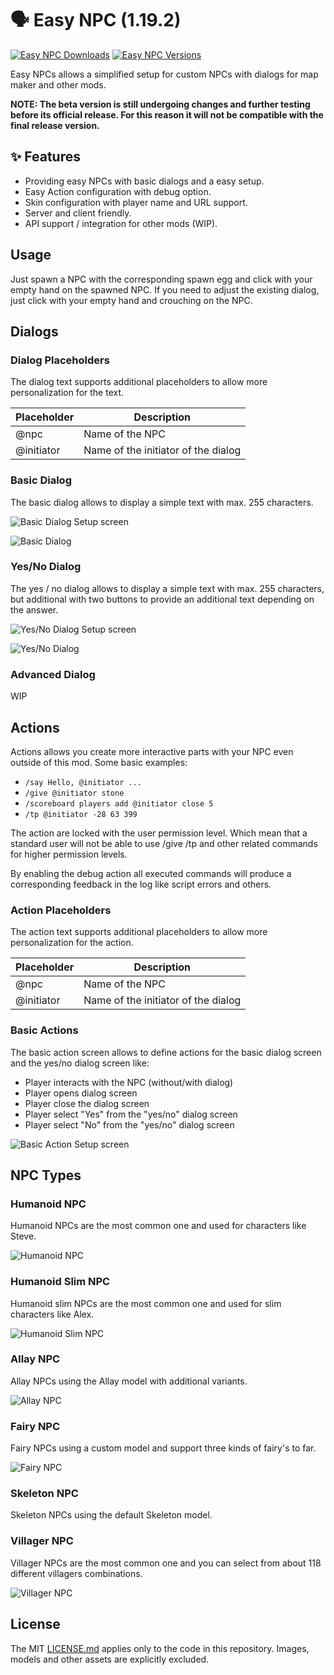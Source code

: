 # 🗣 Easy NPC (1.19.2)

[![Easy NPC Downloads](http://cf.way2muchnoise.eu/full_559312_downloads.svg)](https://www.curseforge.com/minecraft/mc-mods/easy-npc)
[![Easy NPC Versions](http://cf.way2muchnoise.eu/versions/Minecraft_559312_all.svg)](https://www.curseforge.com/minecraft/mc-mods/easy-npc)

Easy NPCs allows a simplified setup for custom NPCs with dialogs for map maker and other mods.

**NOTE: The beta version is still undergoing changes and further testing before its official release. For this reason it will not be compatible with the final release version.**

## ✨ Features

- Providing easy NPCs with basic dialogs and a easy setup.
- Easy Action configuration with debug option.
- Skin configuration with player name and URL support.
- Server and client friendly.
- API support / integration for other mods (WIP).

## Usage

Just spawn a NPC with the corresponding spawn egg and click with your empty hand on the spawned NPC.
If you need to adjust the existing dialog, just click with your empty hand and crouching on the NPC.

## Dialogs

### Dialog Placeholders

The dialog text supports additional placeholders to allow more personalization for the text.

| Placeholder | Description                         |
| ----------- | ----------------------------------- |
| @npc        | Name of the NPC                     |
| @initiator  | Name of the initiator of the dialog |

### Basic Dialog

The basic dialog allows to display a simple text with max. 255 characters.

![Basic Dialog Setup screen](/examples/dialogs/basic_dialog_setup.png)

![Basic Dialog](/examples/dialogs/basic_dialog.png)

### Yes/No Dialog

The yes / no dialog allows to display a simple text with max. 255 characters, but additional with two buttons to provide an additional text depending on the answer.

![Yes/No Dialog Setup screen](/examples/dialogs/yes_no_dialog_setup.png)

![Yes/No Dialog](/examples/dialogs/yes_no_dialog.png)

### Advanced Dialog

WIP

## Actions

Actions allows you create more interactive parts with your NPC even outside of this mod.
Some basic examples:

- `/say Hello, @initiator ...`
- `/give @initiator stone`
- `/scoreboard players add @initiator close 5`
- `/tp @initiator -28 63 399`

The action are locked with the user permission level.
Which mean that a standard user will not be able to use /give /tp and other related commands for higher permission levels.

By enabling the debug action all executed commands will produce a corresponding feedback in the log like script errors and others.

### Action Placeholders

The action text supports additional placeholders to allow more personalization for the action.

| Placeholder | Description                         |
| ----------- | ----------------------------------- |
| @npc        | Name of the NPC                     |
| @initiator  | Name of the initiator of the dialog |

### Basic Actions

The basic action screen allows to define actions for the basic dialog screen and the yes/no dialog screen like:

- Player interacts with the NPC (without/with dialog)
- Player opens dialog screen
- Player close the dialog screen
- Player select "Yes" from the "yes/no" dialog screen
- Player select "No" from the "yes/no" dialog screen

![Basic Action Setup screen](/examples/actions/basic_actions.png)

## NPC Types

### Humanoid NPC

Humanoid NPCs are the most common one and used for characters like Steve.

![Humanoid NPC](/examples/npcs/humanoid_npc.png)

### Humanoid Slim NPC

Humanoid slim NPCs are the most common one and used for slim characters like Alex.

![Humanoid Slim NPC](/examples/npcs/humanoid_slim_npc.png)

### Allay NPC

Allay NPCs using the Allay model with additional variants.

![Allay NPC](/examples/npcs/allay_npc.png)

### Fairy NPC

Fairy NPCs using a custom model and support three kinds of fairy's to far.

![Fairy NPC](/examples/npcs/fairy_npc.png)

### Skeleton NPC

Skeleton NPCs using the default Skeleton model.

### Villager NPC

Villager NPCs are the most common one and you can select from about 118 different villagers combinations.

![Villager NPC](/examples/npcs/villager_npc.png)

## License

The MIT [LICENSE.md](LICENSE.md) applies only to the code in this repository. Images, models and other assets are explicitly excluded.
